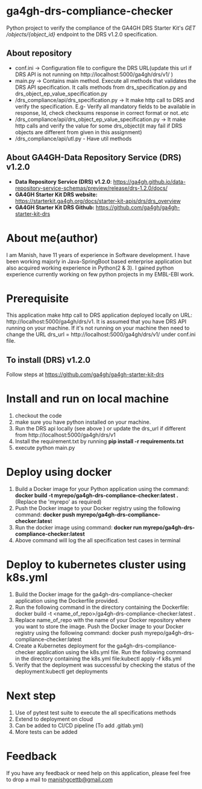 # ga4gh-drs-compliance-checker
Python project to verify the compliance of the GA4GH DRS Starter Kit's *GET /objects/{object_id}* endpoint to the DRS v1.2.0 specification.
 ## About repository
 - conf.ini -> Configuration file to configure the DRS URL(update this url if DRS API is not running on http://localhost:5000/ga4gh/drs/v1/ )
 - main.py -> Contains main method. Execute all methods that validates the DRS API specification. It calls methods from drs_specification.py and drs_object_ep_value_specification.py
 - /drs_compliance/api/drs_specification.py -> It  make http call to DRS and verify the specification. E.g- Verify all mandatory fields to be available in response, Id, check checksums response in correct format or not..etc
 - /drs_compliance/api/drs_object_ep_value_specification.py -> It make http calls and verify the value for some drs_object(it may fail if DRS objects are different from given in this assignment)
 - /drs_compliance/api/utl.py - Have util methods
## About GA4GH-Data Repository Service (DRS) v1.2.0
- **Data Repository Service (DRS) v1.2.0**: https://ga4gh.github.io/data-repository-service-schemas/preview/release/drs-1.2.0/docs/
- **GA4GH Starter Kit DRS website:** https://starterkit.ga4gh.org/docs/starter-kit-apis/drs/drs_overview
- **GA4GH Starter Kit DRS Github:** https://github.com/ga4gh/ga4gh-starter-kit-drs

# About me(author)
I am Manish, have 11 years of experience in Software development. I have been working majorly in Java-SpringBoot based enterprise application but also acquired working 
experience in Python(2 & 3). I gained python experience currently working on few python projects in my EMBL-EBI work.

# Prerequisite
This application make http call to DRS application deployed locally on URL: http://localhost:5000/ga4gh/drs/v1. It is assumed that you have DRS API running on your machine.
If it's not running on your machine then need to change the URL drs_url = http://localhost:5000/ga4gh/drs/v1/ under conf.ini file.
## To install   (DRS) v1.2.0 
Follow steps at https://github.com/ga4gh/ga4gh-starter-kit-drs

# Install and run on local machine
1. checkout the code
2. make sure you have python installed on your machine.
3. Run the DRS api locally (see above ) or update the drs_url if different from http://localhost:5000/ga4gh/drs/v1
4. Install the requirement.txt by running **pip install -r requirements.txt**
5. execute python main.py

# Deploy using docker 
1. Build a Docker image for your Python application using the  command: **docker build -t myrepo/ga4gh-drs-compliance-checker:latest .** (Replace the 'myrepo' as required)
2. Push the Docker image to your Docker registry using the following command: **docker push myrepo/ga4gh-drs-compliance-checker:lates**t
3. Run the docker image using command: **docker run myrepo/ga4gh-drs-compliance-checker:latest** 
4. Above command will log the all specification test cases in terminal


# Deploy to kubernetes cluster using k8s.yml
1. Build the Docker image for the ga4gh-drs-compliance-checker application using the Dockerfile provided. 
2. Run the following command in the directory containing the Dockerfile: docker build -t <name_of_repo>/ga4gh-drs-compliance-checker:latest .
3. Replace name_of_repo with the name of your Docker repository where you want to store the image. Push the Docker image to your Docker registry using the following command: docker push myrepo/ga4gh-drs-compliance-checker:latest
4. Create a Kubernetes deployment for the ga4gh-drs-compliance-checker application using the k8s.yml file. Run the following command in the directory containing the k8s.yml file:kubectl apply -f k8s.yml
5. Verify that the deployment was successful by checking the status of the deployment:kubectl get deployments

# Next step
1. Use of pytest test suite to execute the all specifications methods
2. Extend to deployment on cloud
3. Can be added to CI/CD pipeline (To add .gitlab.yml)
4. More tests can be added

# Feedback
If you have any feedback or need help on this application, please feel free to drop a mail to manishgcettb@gmail.com
